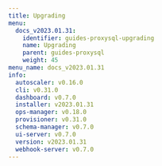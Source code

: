 ```yaml
---
title: Upgrading
menu:
  docs_v2023.01.31:
    identifier: guides-proxysql-upgrading
    name: Upgrading
    parent: guides-proxysql
    weight: 45
menu_name: docs_v2023.01.31
info:
  autoscaler: v0.16.0
  cli: v0.31.0
  dashboard: v0.7.0
  installer: v2023.01.31
  ops-manager: v0.18.0
  provisioner: v0.31.0
  schema-manager: v0.7.0
  ui-server: v0.7.0
  version: v2023.01.31
  webhook-server: v0.7.0
---
```


